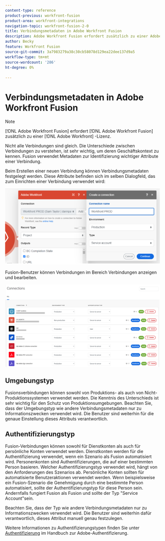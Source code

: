 ```yaml
---
content-type: reference
product-previous: workfront-fusion
product-area: workfront-integrations
navigation-topic: workfront-fusion-2-0
title: Verbindungsmetadaten in Adobe Workfront Fusion
description: Adobe Workfront Fusion erfordert zusätzlich zu einer Adobe Workfront-Lizenz eine Adobe Workfront Fusion-Lizenz.
author: Becky
feature: Workfront Fusion
source-git-commit: 3a7983279a38c30cb58078d129ea22dee137d9a5
workflow-type: tm+mt
source-wordcount: '286'
ht-degree: 0%

---
```


# Verbindungsmetadaten in Adobe Workfront Fusion

>[!NOTE]
>
>[!DNL Adobe Workfront Fusion] erfordert [!DNL Adobe Workfront Fusion] zusätzlich zu einer [!DNL Adobe Workfront] -Lizenz.

Nicht alle Verbindungen sind gleich. Die Unterschiede zwischen Verbindungen zu verstehen, ist sehr wichtig, um deren Geschäftskontext zu kennen. Fusion verwendet Metadaten zur Identifizierung wichtiger Attribute einer Verbindung.

Beim Erstellen einer neuen Verbindung können Verbindungsmetadaten festgelegt werden. Diese Attribute befinden sich im selben Dialogfeld, das zum Einrichten einer Verbindung verwendet wird:

![Verbindungsmetadaten](assets/connection-metadata-setup.png)

Fusion-Benutzer können Verbindungen im Bereich Verbindungen anzeigen und bearbeiten.

![Verbindungsmetadaten im Bereich &quot;Verbindungen&quot;](assets/connections-area-metadata.png)

## Umgebungstyp

Fusionsverbindungen können sowohl von Produktions- als auch von Nicht-Produktionssystemen verwendet werden. Die Kenntnis des Unterschieds ist sehr wichtig für den Schutz von Produktionsumgebungen. Beachten Sie, dass der Umgebungstyp wie andere Verbindungsmetadaten nur zu Informationszwecken verwendet wird. Die Benutzer sind weiterhin für die genaue Einstellung dieses Attributs verantwortlich.

## Authentifizierungstyp

Fusion-Verbindungen können sowohl für Dienstkonten als auch für persönliche Konten verwendet werden. Dienstkonten werden für die Authentifizierung verwendet, wenn ein Szenario als Fusion automatisiert wird. Personenkonten sind Authentifizierungen, die auf einer bestimmten Person basieren. Welcher Authentifizierungstyp verwendet wird, hängt von den Anforderungen des Szenarios ab. Persönliche Konten sollten für automatisierte Benutzeraktionen verwendet werden. Wenn beispielsweise ein Fusion-Szenario die Genehmigung durch eine bestimmte Person automatisiert, sollte der Authentifizierungstyp für diese Person sein. Andernfalls fungiert Fusion als Fusion und sollte der Typ &quot;Service Account&quot;sein.

Beachten Sie, dass der Typ wie andere Verbindungsmetadaten nur zu Informationszwecken verwendet wird. Die Benutzer sind weiterhin dafür verantwortlich, dieses Attribut manuell genau festzulegen.

Weitere Informationen zu Authentifizierungstypen finden Sie unter [Authentifizierung](https://developer.adobe.com/developer-console/docs/guides/authentication/) im Handbuch zur Adobe-Authentifizierung.



